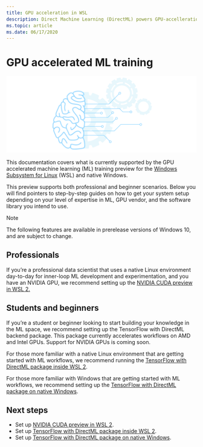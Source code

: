 ```yaml
---
title: GPU acceleration in WSL
description: Direct Machine Learning (DirectML) powers GPU-accelleration in Windows Subsystem for Linux
ms.topic: article
ms.date: 06/17/2020
---
```


# GPU accelerated ML training

![Windows ML graphic](images/winml-graphic.png)

This documentation covers what is currently supported by the GPU accelerated machine learning (ML) training preview for the [Windows Subsystem for Linux](https://docs.microsoft.com/windows/wsl/about) (WSL) and native Windows.  

This preview supports both professional and beginner scenarios. Below you will find pointers to step-by-step guides on how to get your system setup depending on your level of expertise in ML, GPU vendor, and the software library you intend to use. 

> [!NOTE]
> The following features are available in prerelease versions of Windows 10, and are subject to change.


## Professionals

If you’re a professional data scientist that uses a native Linux environment day-to-day for inner-loop ML development and experimentation, and you have an NVIDIA GPU, we recommend setting up the [NVIDIA CUDA preview in WSL 2.](dml-cuda-in-wsl.md)

## Students and beginners 

If you’re a student or beginner looking to start building your knowledge in the ML space, we recommend setting up the TensorFlow with DirectML backend package. This package currently accelerates workflows on AMD and Intel GPUs. Support for NVIDIA GPUs is coming soon. 

For those more familiar with a native Linux environment that are getting started with ML workflows, we recommend running the [TensorFlow with DirectML package inside WSL 2](dml-tensorflow-wsl.md). 

For those more familiar with Windows that are getting started with ML workflows, we recommend setting up the [TensorFlow with DirectML package on native Windows](dml-tensorflow-windows.md). 

## Next steps

* Set up [NVIDIA CUDA preview in WSL 2](dml-cuda-in-wsl.md).
* Set up [TensorFlow with DirectML package inside WSL 2](dml-tensorflow-wsl.md).
* Set up [TensorFlow with DirectML package on native Windows](dml-tensorflow-windows.md).
